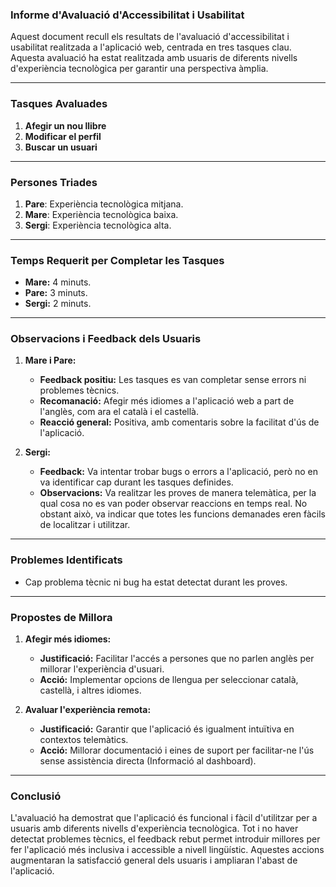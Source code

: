### Informe d'Avaluació d'Accessibilitat i Usabilitat

Aquest document recull els resultats de l'avaluació d'accessibilitat i usabilitat realitzada a l'aplicació web, centrada en tres tasques clau. Aquesta avaluació ha estat realitzada amb usuaris de diferents nivells d'experiència tecnològica per garantir una perspectiva àmplia.

---

### **Tasques Avaluades**

1. **Afegir un nou llibre**
2. **Modificar el perfil**
3. **Buscar un usuari**

---

### **Persones Triades**

1. **Pare**: Experiència tecnològica mitjana.
2. **Mare**: Experiència tecnològica baixa.
3. **Sergi**: Experiència tecnològica alta.

---

### **Temps Requerit per Completar les Tasques**

- **Mare:** 4 minuts.
- **Pare:** 3 minuts.
- **Sergi:** 2 minuts.

---

### **Observacions i Feedback dels Usuaris**

1. **Mare i Pare:**
    - **Feedback positiu:** Les tasques es van completar sense errors ni problemes tècnics.
    - **Recomanació:** Afegir més idiomes a l'aplicació web a part de l'anglès, com ara el català i el castellà.
    - **Reacció general:** Positiva, amb comentaris sobre la facilitat d'ús de l'aplicació.

2. **Sergi:**
    - **Feedback:** Va intentar trobar bugs o errors a l'aplicació, però no en va identificar cap durant les tasques definides.
    - **Observacions:** Va realitzar les proves de manera telemàtica, per la qual cosa no es van poder observar reaccions en temps real. No obstant això, va indicar que totes les funcions demanades eren fàcils de localitzar i utilitzar.

---

### **Problemes Identificats**

- Cap problema tècnic ni bug ha estat detectat durant les proves.

---

### **Propostes de Millora**

1. **Afegir més idiomes:**
    - **Justificació:** Facilitar l'accés a persones que no parlen anglès per millorar l'experiència d'usuari.
    - **Acció:** Implementar opcions de llengua per seleccionar català, castellà, i altres idiomes.

2. **Avaluar l'experiència remota:**
    - **Justificació:** Garantir que l'aplicació és igualment intuïtiva en contextos telemàtics.
    - **Acció:** Millorar documentació i eines de suport per facilitar-ne l'ús sense assistència directa (Informació al dashboard).

---

### **Conclusió**

L'avaluació ha demostrat que l'aplicació és funcional i fàcil d'utilitzar per a usuaris amb diferents nivells d'experiència tecnològica. Tot i no haver detectat problemes tècnics, el feedback rebut permet introduir millores per fer l'aplicació més inclusiva i accessible a nivell lingüístic. Aquestes accions augmentaran la satisfacció general dels usuaris i ampliaran l'abast de l'aplicació.

